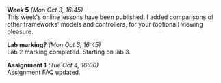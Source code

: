 **Week 5** *(Mon Oct 3, 16:45)*   
This week's online lessons have been published.
I added comparisons of other frameworks' models and controllers, for
your (optional) viewing pleasure.

**Lab marking?** *(Mon Oct 3, 16:45)*  
Lab 2 marking completed. Starting on lab 3.

**Assignment 1** *(Tue Oct 4, 16:00)*  
Assignment FAQ updated.